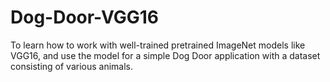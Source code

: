# Dog-Door-VGG16
To learn how to work with well-trained pretrained ImageNet models like VGG16, and use the model for a simple Dog Door application with a dataset consisting of various animals.
